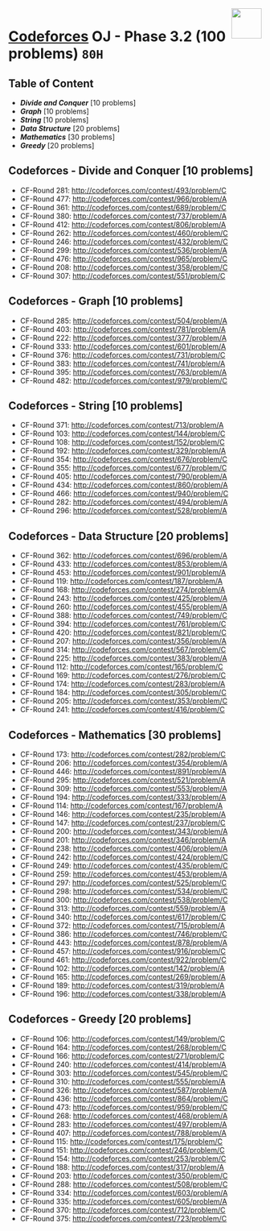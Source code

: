 <img align="right" width="60" height="60" src="https://github.com/cs-MohamedAyman/Problem-Solving-Training/blob/master/online-judges-logos/codeforces.jpg">

# [Codeforces](https://codeforces.com/) OJ - Phase 3.2 (100 problems) `80H`

## Table of Content

- ***Divide and Conquer***  [10 problems]
- ***Graph***    			[10 problems]
- ***String***         		[10 problems]
- ***Data Structure*** 		[20 problems]
- ***Mathematics***    		[30 problems]
- ***Greedy***         		[20 problems]

## Codeforces - Divide and Conquer [10 problems]

- CF-Round 281: http://codeforces.com/contest/493/problem/C
- CF-Round 477: http://codeforces.com/contest/966/problem/A
- CF-Round 361: http://codeforces.com/contest/689/problem/C
- CF-Round 380: http://codeforces.com/contest/737/problem/A
- CF-Round 412: http://codeforces.com/contest/806/problem/A
- CF-Round 262: http://codeforces.com/contest/460/problem/C
- CF-Round 246: http://codeforces.com/contest/432/problem/C
- CF-Round 299: http://codeforces.com/contest/536/problem/A
- CF-Round 476: http://codeforces.com/contest/965/problem/C
- CF-Round 208: http://codeforces.com/contest/358/problem/C
- CF-Round 307: http://codeforces.com/contest/551/problem/C

## Codeforces - Graph [10 problems]

- CF-Round 285: http://codeforces.com/contest/504/problem/A
- CF-Round 403: http://codeforces.com/contest/781/problem/A
- CF-Round 222: http://codeforces.com/contest/377/problem/A
- CF-Round 333: http://codeforces.com/contest/601/problem/A
- CF-Round 376: http://codeforces.com/contest/731/problem/C
- CF-Round 383: http://codeforces.com/contest/741/problem/A
- CF-Round 395: http://codeforces.com/contest/763/problem/A
- CF-Round 482: http://codeforces.com/contest/979/problem/C

## Codeforces - String [10 problems]

- CF-Round 371: http://codeforces.com/contest/713/problem/A
- CF-Round 103: http://codeforces.com/contest/144/problem/C
- CF-Round 108: http://codeforces.com/contest/152/problem/C
- CF-Round 192: http://codeforces.com/contest/329/problem/A
- CF-Round 354: http://codeforces.com/contest/676/problem/C
- CF-Round 355: http://codeforces.com/contest/677/problem/C
- CF-Round 405: http://codeforces.com/contest/790/problem/A
- CF-Round 434: http://codeforces.com/contest/860/problem/A
- CF-Round 466: http://codeforces.com/contest/940/problem/C
- CF-Round 282: http://codeforces.com/contest/494/problem/A
- CF-Round 296: http://codeforces.com/contest/528/problem/A

## Codeforces - Data Structure [20 problems]

- CF-Round 362: http://codeforces.com/contest/696/problem/A
- CF-Round 433: http://codeforces.com/contest/853/problem/A
- CF-Round 453: http://codeforces.com/contest/901/problem/A
- CF-Round 119: http://codeforces.com/contest/187/problem/A
- CF-Round 168: http://codeforces.com/contest/274/problem/A
- CF-Round 243: http://codeforces.com/contest/425/problem/A
- CF-Round 260: http://codeforces.com/contest/455/problem/A
- CF-Round 388: http://codeforces.com/contest/749/problem/C
- CF-Round 394: http://codeforces.com/contest/761/problem/C
- CF-Round 420: http://codeforces.com/contest/821/problem/C
- CF-Round 207: http://codeforces.com/contest/356/problem/A
- CF-Round 314: http://codeforces.com/contest/567/problem/C
- CF-Round 225: http://codeforces.com/contest/383/problem/A
- CF-Round 112: http://codeforces.com/contest/165/problem/C
- CF-Round 169: http://codeforces.com/contest/276/problem/C
- CF-Round 174: http://codeforces.com/contest/283/problem/A
- CF-Round 184: http://codeforces.com/contest/305/problem/C
- CF-Round 205: http://codeforces.com/contest/353/problem/C
- CF-Round 241: http://codeforces.com/contest/416/problem/C

## Codeforces - Mathematics [30 problems]

- CF-Round 173: http://codeforces.com/contest/282/problem/C
- CF-Round 206: http://codeforces.com/contest/354/problem/A
- CF-Round 446: http://codeforces.com/contest/891/problem/A
- CF-Round 295: http://codeforces.com/contest/521/problem/A
- CF-Round 309: http://codeforces.com/contest/553/problem/A
- CF-Round 194: http://codeforces.com/contest/333/problem/A
- CF-Round 114: http://codeforces.com/contest/167/problem/A
- CF-Round 146: http://codeforces.com/contest/235/problem/A
- CF-Round 147: http://codeforces.com/contest/237/problem/C
- CF-Round 200: http://codeforces.com/contest/343/problem/A
- CF-Round 201: http://codeforces.com/contest/346/problem/A
- CF-Round 238: http://codeforces.com/contest/406/problem/A
- CF-Round 242: http://codeforces.com/contest/424/problem/C
- CF-Round 249: http://codeforces.com/contest/435/problem/C
- CF-Round 259: http://codeforces.com/contest/453/problem/A
- CF-Round 297: http://codeforces.com/contest/525/problem/C
- CF-Round 298: http://codeforces.com/contest/534/problem/C
- CF-Round 300: http://codeforces.com/contest/538/problem/C
- CF-Round 313: http://codeforces.com/contest/559/problem/A
- CF-Round 340: http://codeforces.com/contest/617/problem/C
- CF-Round 372: http://codeforces.com/contest/715/problem/A
- CF-Round 386: http://codeforces.com/contest/746/problem/C
- CF-Round 443: http://codeforces.com/contest/878/problem/A
- CF-Round 457: http://codeforces.com/contest/916/problem/C
- CF-Round 461: http://codeforces.com/contest/922/problem/C
- CF-Round 102: http://codeforces.com/contest/142/problem/A
- CF-Round 165: http://codeforces.com/contest/269/problem/A
- CF-Round 189: http://codeforces.com/contest/319/problem/A
- CF-Round 196: http://codeforces.com/contest/338/problem/A

## Codeforces - Greedy [20 problems]

- CF-Round 106: http://codeforces.com/contest/149/problem/C
- CF-Round 164: http://codeforces.com/contest/268/problem/C
- CF-Round 166: http://codeforces.com/contest/271/problem/C
- CF-Round 240: http://codeforces.com/contest/414/problem/A
- CF-Round 303: http://codeforces.com/contest/545/problem/C
- CF-Round 310: http://codeforces.com/contest/555/problem/A
- CF-Round 326: http://codeforces.com/contest/587/problem/A
- CF-Round 436: http://codeforces.com/contest/864/problem/C
- CF-Round 473: http://codeforces.com/contest/959/problem/C
- CF-Round 268: http://codeforces.com/contest/468/problem/A
- CF-Round 283: http://codeforces.com/contest/497/problem/A
- CF-Round 407: http://codeforces.com/contest/788/problem/A
- CF-Round 115: http://codeforces.com/contest/175/problem/C
- CF-Round 151: http://codeforces.com/contest/246/problem/C
- CF-Round 154: http://codeforces.com/contest/253/problem/C
- CF-Round 188: http://codeforces.com/contest/317/problem/A
- CF-Round 203: http://codeforces.com/contest/350/problem/C
- CF-Round 288: http://codeforces.com/contest/508/problem/C
- CF-Round 334: http://codeforces.com/contest/603/problem/A
- CF-Round 335: http://codeforces.com/contest/605/problem/A
- CF-Round 370: http://codeforces.com/contest/712/problem/C
- CF-Round 375: http://codeforces.com/contest/723/problem/C
